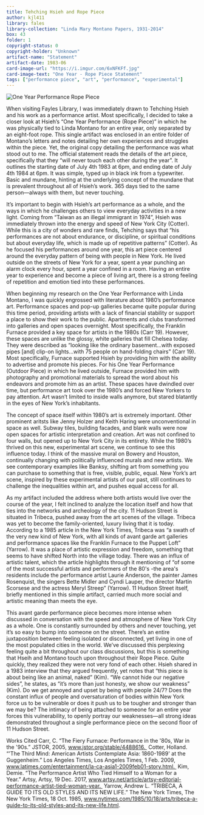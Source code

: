 ```yaml
---
title: Tehching Hsieh and Rope Piece
author: kjl411
library: fales
library-collection: "Linda Mary Montano Papers, 1931-2014"
box: 43
folder: 1
copyright-status: 0
copyright-holder: "Unknown"
artifact-name: "Statement"
artifact-date: 1983-06
card-image-url: "https://i.imgur.com/6xNFKFf.jpg"
card-image-text: "One Year - Rope Piece Statement"
tags: ["performance piece", "art", "performance", "experimental"]
---
```




![One Year Performance Rope Piece](https://i.imgur.com/6xNFKFf.jpg)

When visiting Fayles Library, I was immediately drawn to Tehching Hsieh and his work as a performance artist. Most specifically, I decided to take a closer look at Hsieh’s “One Year Performance (Rope Piece)” in which he was physically tied to Linda Montano for an entire year, only separated by an eight-foot rope. This single artifact was enclosed in an entire folder of Montano’s letters and notes detailing her own experiences and struggles within the piece. Yet, the original copy detailing the performance was what stood out to me. The official statement reads the details of the art piece, specifically that they “will never touch each other during the year”. It outlines the starting date of July 4th 1983 at 6pm, and ending date of July 4th 1984 at 6pm. It was simple, typed up in black ink from a typewriter. Basic and mundane, hinting at the underlying concept of the mundane that is prevalent throughout all of Hsieh’s work. 365 days tied to the same person—always with them, but never touching.

It’s important to begin with Hsieh’s art performance as a whole, and the ways in which he challenges others to view everyday activities in a new light. Coming from “Taiwan as an illegal immigrant in 1974”, Hsieh was immediately thrown into the energy and speed of New York City (Cotter). While this is a city of wonders and rare finds, Tehching says that “his performances are not about endurance, or discipline, or spiritual conditions but about everyday life, which is made up of repetitive patterns” (Cotter).  As he focused his performances around one year, this art piece centered around the everyday pattern of being with people in New York. He lived outside on the streets of New York for a year, spent a year punching an alarm clock every hour, spent a year confined in a room. Having an entire year to experience and become a piece of living art, there is a strong feeling of repetition and emotion tied into these performances.

When beginning my research on the One Year Performance with Linda Montano, I was quickly engrossed with literature about 1980’s performance art. Performance spaces and pop-up galleries became quite popular during this time period, providing artists with a lack of financial stability or support a place to show their work to the public. Apartments and clubs transformed into galleries and open spaces overnight. Most specifically, the Franklin Furnace provided a key space for artists in the 1980s (Carr 19). However, these spaces are unlike the glossy, white galleries that fill Chelsea today. They were described as “looking like the ordinary basement…with exposed pipes [and] clip-on lights…with 75 people on hand-folding chairs” (Carr 19). Most specifically, Furnace supported Hsieh by providing him with the ability to advertise and promote his pieces. For his One Year Performance (Outdoor Piece) in which he lived outside, Furnace provided him with photography and promotional materials to spread the word about his endeavors and promote him as an artist. These spaces have dwindled over time, but performance art took over the 1980’s and forced New Yorkers to pay attention. Art wasn’t limited to inside walls anymore, but stared blatantly in the eyes of New York’s inhabitants.

The concept of space itself within 1980’s art is extremely important. Other prominent aritsts like Jenny Holzer and Keith Haring were unconventional in space as well. Subway tiles, building facades, and blank walls were now open spaces for artistic interpretation and creation. Art was not confined to four walls, but opened up to New York City in its entirety. While the 1980’s thrived on this new, experimental art scene, we continue to see this influence today. I think of the massive mural on Bowery and Houston, continually changing with politically influenced murals and new artists. We see contemporary examples like Banksy, shifting art from something you can purchase to something that is free, visible, public, equal. New York’s art scene, inspired by these experimental artists of our past, still continues to challenge the inequalities within art, and pushes equal access for all.

As my artifact included the address where both artists would live over the course of the year, I felt inclined to analyze the location itself and how that ties into the networks and archeology of the city. 11 Hudson Street is situated in Tribeca, pushed away from the art scenes of the village. Tribeca was yet to become the family-oriented, luxury living that it is today. According to a 1985 article in the New York Times, Tribeca was “a swath of the very new kind of New York, with all kinds of avant garde art galleries and performance spaces like the Franklin Furnace to the Puppet Loft” (Yarrow). It was a place of artistic expression and freedom, something that seems to have shifted North into the village today. There was an influx of artistic talent, which the article highlights through it mentioning of “of some of the most successful artists and performers of the 80's -the area's residents include the performance artist Laurie Anderson, the painter James Rosenquist, the singers Bette Midler and Cyndi Lauper, the director Martin Scorsese and the actress Meryl Streep” (Yarrow). 11 Hudson Street itself, briefly mentioned in this simple artifact, carried much more social and artistic meaning than meets the eye.

This avant garde performance piece becomes more intense when discussed in conversation with the speed and atmosphere of New York City as a whole. One is constantly surrounded by others and never touching, yet it’s so easy to bump into someone on the street. There’s an entire juxtaposition between feeling isolated or disconnected, yet living in one of the most populated cities in the world. We’ve discussed this perplexing feeling quite a bit throughout our class discussions, but this is something that Hseih and Montano touch upon throughout their Rope Piece. Quite quickly, they realized they were not very fond of each other. Hsieh shared in a 1983 interview that they argued frequently, yet notes that “this piece is about being like an animal, naked” (Kim). “We cannot hide our negative sides”, he states, as “it’s more than just honesty, we show our weakness” (Kim). Do we get annoyed and upset by being with people 24/7? Does the constant influx of people and oversaturation of bodies within New York force us to be vulnerable or does it push us to be tougher and stronger than we may be? The intimacy of being attached to someone for an entire year forces this vulnerability, to openly portray our weaknesses—all strong ideas demonstrated throughout a single performance piece on the second floor of 11 Hudson Street.

Works Cited
Carr, C. “The Fiery Furnace: Performance in the '80s, War in the '90s.” JSTOR, 2005, www.jstor.org/stable/4488616. 
Cotter, Holland. “'The Third Mind: American Artists Contemplate Asia: 1860-1989' at the Guggenheim.” Los Angeles Times, Los Angeles Times, 1 Feb. 2009, www.latimes.com/entertainment/la-ca-asia1-2009feb01-story.html. 
Kim, Demie. “The Performance Artist Who Tied Himself to a Woman for a Year.” Artsy, Artsy, 19 Dec. 2017, www.artsy.net/article/artsy-editorial-performance-artist-tied-woman-year. 
Yarrow, Andrew L. “TRIBECA, A GUIDE TO ITS OLD STYLES AND ITS NEW LIFE.” The New York Times, The New York Times, 18 Oct. 1985, www.nytimes.com/1985/10/18/arts/tribeca-a-guide-to-its-old-styles-and-its-new-life.html.
